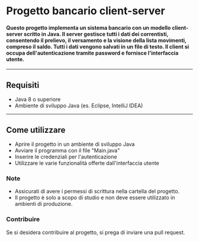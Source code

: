# Progetto bancario client-server

#### Questo progetto implementa un sistema bancario con un modello client-server scritto in Java. Il server gestisce tutti i dati dei correntisti, consentendo il prelievo, il versamento e la visione della lista movimenti, compreso il saldo. Tutti i dati vengono salvati in un file di testo. Il client si occupa dell'autenticazione tramite password e fornisce l'interfaccia utente.
---
## Requisiti
- Java 8 o superiore
- Ambiente di sviluppo Java (es. Eclipse, IntelliJ IDEA)
---
## Come utilizzare
- Aprire il progetto in un ambiente di sviluppo Java
- Avviare il programma con il file "Main.java"
- Inserire le credenziali per l'autenticazione
- Utilizzare le varie funzionalità offerte dall'interfaccia utente

### Note
- Assicurati di avere i permessi di scrittura nella cartella del progetto.
- Il progetto è solo a scopo di studio e non deve essere utilizzato in ambienti di produzione.

### Contribuire
Se si desidera contribuire al progetto, si prega di inviare una pull request.
